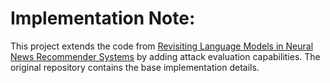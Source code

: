 # Implementation Note:
This project extends the code from [Revisiting Language Models in Neural News Recommender Systems](https://github.com/Go0day/LM4newsRec) by adding attack evaluation capabilities. The original repository contains the base implementation details.
